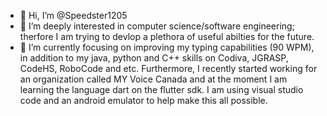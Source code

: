 - 👋 Hi, I’m @Speedster1205
- 👀 I’m deeply interested in computer science/software engineering; therfore I am trying to devlop a plethora of useful abilties for the future.
- 🌱 I’m currently focusing on improving my typing capabilities (90 WPM), in addition to my java, python and C++ skills on Codiva, JGRASP, CodeHS, RoboCode and etc. Furthermore, I recently started working for an organization called MY Voice Canada and at the moment I am learning the language dart on the flutter sdk. I am using visual studio code and an android emulator to help make this all possible.
